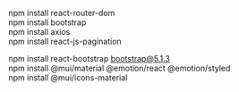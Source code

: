 npm install react-router-dom <br>
npm install bootstrap <br>
npm install axios <br>
npm install react-js-pagination <br>

npm install react-bootstrap bootstrap@5.1.3 <br/>
npm install @mui/material @emotion/react @emotion/styled  <br/>
npm install @mui/icons-material <br/>

